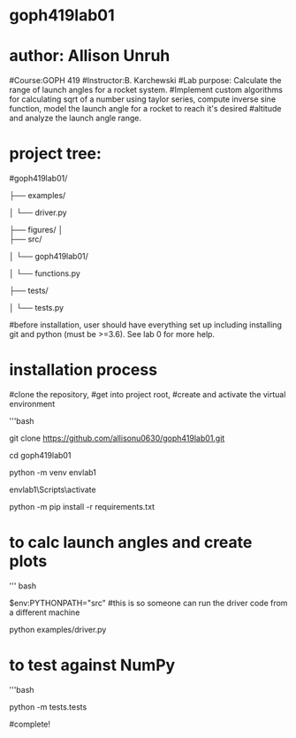 # goph419lab01
# author: Allison Unruh
#Course:GOPH 419
#Instructor:B. Karchewski 
#Lab purpose: Calculate the range of launch angles for a rocket system.
#Implement custom algorithms for calculating sqrt of a number using taylor series, compute inverse sine function, model the launch angle for a rocket to reach it's desired #altitude and analyze the launch angle range.

# project tree: 

#goph419lab01/

├── examples/

│   └── driver.py

├── figures/
│   
├── src/

│   └── goph419lab01/

│       └── functions.py

├── tests/

│   └── tests.py




#before installation, user should have everything set up including installing git and python (must be >=3.6). See lab 0 for more help. 

# installation process

#clone the repository,
#get into project root,
#create and activate the virtual environment

'''bash

git clone https://github.com/allisonu0630/goph419lab01.git


cd goph419lab01


python -m venv envlab1

envlab1\Scripts\activate

python -m pip install -r requirements.txt

# to calc launch angles and create plots
''' bash


$env:PYTHONPATH="src"          #this is so someone can run the driver code from a different machine


python examples/driver.py

# to test against NumPy
 

'''bash

python -m tests.tests

#complete!
